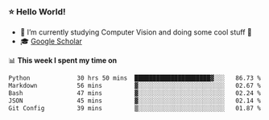 ### ⭐️ Hello World!

<!--
**hologerry/hologerry** is a ✨ _special_ ✨ repository because its `README.md` (this file) appears on your GitHub profile.

Here are some ideas to get you started:

- 🔭 I’m currently working and studying on Computer Vision
- 🌱 I’m currently learning at Peking University
- 💬 Ask me about 
- 📫 How to reach me: E-mail
- 😄 Pronouns: he/his
- ⚡ Fun fact: Music is the Power
-->


- 🔭 I’m currently studying Computer Vision and doing some cool stuff 🤖
- 🎓 [Google Scholar](https://scholar.google.com/citations?user=3ykqW9wAAAAJ&hl=en)


📊 **This week I spent my time on**

<!--START_SECTION:waka-->

```txt
Python             30 hrs 50 mins  █████████████████████▓░░░   86.73 %
Markdown           56 mins         ▓░░░░░░░░░░░░░░░░░░░░░░░░   02.67 %
Bash               47 mins         ▓░░░░░░░░░░░░░░░░░░░░░░░░   02.24 %
JSON               45 mins         ▓░░░░░░░░░░░░░░░░░░░░░░░░   02.14 %
Git Config         39 mins         ▒░░░░░░░░░░░░░░░░░░░░░░░░   01.87 %
```

<!--END_SECTION:waka-->
